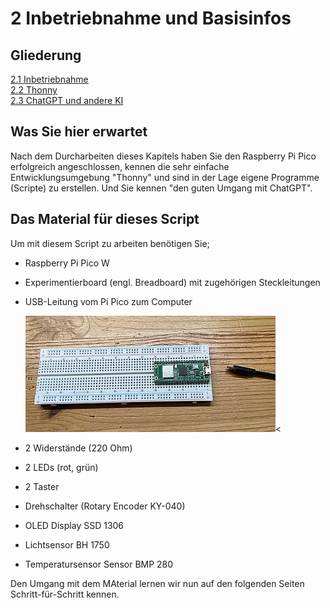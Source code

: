 # 2 Inbetriebnahme und Basisinfos

## Gliederung

[2.1 Inbetriebnahme](2.1Inbetriebnahme.md)<br>
[2.2 Thonny](2.2Thonny.md)<br>
[2.3 ChatGPT und andere KI](2.3ChatGPTUndAndereKI.md)<br>

## Was Sie hier erwartet

Nach dem Durcharbeiten dieses Kapitels haben Sie den Raspberry Pi Pico erfolgreich angeschlossen, kennen die sehr einfache Entwicklungsumgebung "Thonny" und sind in der Lage eigene Programme (Scripte) zu erstellen. Und Sie kennen "den guten Umgang mit ChatGPT".


## Das Material für dieses Script

Um mit diesem Script zu arbeiten benötigen Sie;

- Raspberry Pi Pico W
- Experimentierboard (engl. Breadboard) mit zugehörigen Steckleitungen
- USB-Leitung vom Pi Pico zum Computer

    ![Breadboard](../media/Breadboard1.jpg)<

- 2 Widerstände (220 Ohm)
- 2 LEDs (rot, grün)
- 2 Taster
- Drehschalter (Rotary Encoder KY-040) 
- OLED Display SSD 1306
- Lichtsensor BH 1750
- Temperatursensor Sensor BMP 280

Den Umgang mit dem MAterial lernen wir nun auf den folgenden Seiten Schritt-für-Schritt kennen. 

